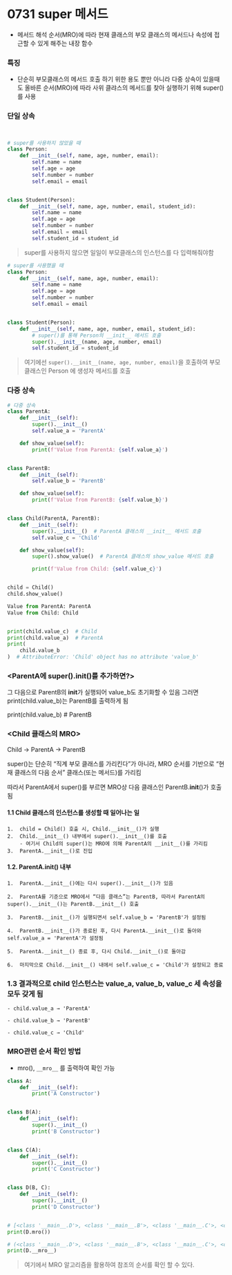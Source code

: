 # 0731 super 메서드

- 메서드 해석 순서(MRO)에 따라 현재 클래스의 부모 클래스의 메서드나 속성에 접근할 수 있게 해주는 내장 함수

### 특징

- 단순히 부모클래스의 메서드 호출 하기 위한 용도 뿐만 아니라 다중 상속이 있을때도 올바른 순서(MRO)에 따라 사위 클랴스의 메서드를 찾아 실행하기 위해 super()를 사용

### 단일 상속

```py


# super를 사용하지 않았을 때
class Person:
    def __init__(self, name, age, number, email):
        self.name = name
        self.age = age
        self.number = number
        self.email = email


class Student(Person):
    def __init__(self, name, age, number, email, student_id):
        self.name = name
        self.age = age
        self.number = number
        self.email = email
        self.student_id = student_id

```

> super를 사용하지 않으면 일일이 부모클래스의 인스턴스를 다 입력해줘야함

```py
# super를 사용했을 때
class Person:
    def __init__(self, name, age, number, email):
        self.name = name
        self.age = age
        self.number = number
        self.email = email


class Student(Person):
    def __init__(self, name, age, number, email, student_id):
        # super()를 통해 Person의 __init__ 메서드 호출
        super().__init__(name, age, number, email)
        self.student_id = student_id

```

> 여기에선 `super().__init__(name, age, number, email)`을 호출하여 부모 클래스인 Person 에 생성자 메서드를 호출

### 다중 상속

```py
# 다중 상속
class ParentA:
    def __init__(self):
        super().__init__()
        self.value_a = 'ParentA'

    def show_value(self):
        print(f'Value from ParentA: {self.value_a}')


class ParentB:
    def __init__(self):
        self.value_b = 'ParentB'

    def show_value(self):
        print(f'Value from ParentB: {self.value_b}')


class Child(ParentA, ParentB):
    def __init__(self):
        super().__init__()  # ParentA 클래스의 __init__ 메서드 호출
        self.value_c = 'Child'

    def show_value(self):
        super().show_value()  # ParentA 클래스의 show_value 메서드 호출

        print(f'Value from Child: {self.value_c}')


child = Child()
child.show_value()

Value from ParentA: ParentA
Value from Child: Child


print(child.value_c)  # Child
print(child.value_a)  # ParentA
print(
    child.value_b
)  # AttributeError: 'Child' object has no attribute 'value_b'

```

### <ParentA에 super().**init**()를 추가하면?>

그 다음으로 ParentB의 **init**가 실행되어 value_b도 초기화할 수 있음
그러면 print(child.value_b)는 ParentB를 출력하게 됨

print(child.value_b) # ParentB

### <Child 클래스의 MRO>

Child -> ParentA -> ParentB

super()는 단순히 “직계 부모 클래스를 가리킨다”가 아니라,
MRO 순서를 기반으로 “현재 클래스의 다음 순서” 클래스(또는 메서드)를 가리킴

따라서 ParentA에서 super()를 부르면 MRO상 다음 클래스인 ParentB.**init**()가 호출됨

#### 1.1 Child 클래스의 인스턴스를 생성할 때 일어나는 일

    1.	child = Child() 호출 시, Child.__init__()가 실행
    2.	Child.__init__() 내부에서 super().__init__()를 호출
        - 여기서 Child의 super()는 MRO에 의해 ParentA의 __init__()를 가리킴
    3.	ParentA.__init__()로 진입

#### 1.2. ParentA.**init**() 내부

    1.	ParentA.__init__()에는 다시 super().__init__()가 있음

    2.	ParentA를 기준으로 MRO에서 “다음 클래스”는 ParentB, 따라서 ParentA의 super().__init__()는 ParentB.__init__() 호출

    3.	ParentB.__init__()가 실행되면서 self.value_b = 'ParentB'가 설정됨

    4.	ParentB.__init__()가 종료된 후, 다시 ParentA.__init__()로 돌아와 self.value_a = 'ParentA'가 설정됨

    5.	ParentA.__init__() 종료 후, 다시 Child.__init__()로 돌아감

    6.	마지막으로 Child.__init__() 내에서 self.value_c = 'Child'가 설정되고 종료

### 1.3 결과적으로 child 인스턴스는 value_a, value_b, value_c 세 속성을 모두 갖게 됨

    - child.value_a → 'ParentA'

    - child.value_b → 'ParentB'

    - child.value_c → 'Child'

### MRO관련 순서 확인 방법

- mro(), `__mro__` 를 출력하여 확인 가능

```py
class A:
    def __init__(self):
        print('A Constructor')


class B(A):
    def __init__(self):
        super().__init__()
        print('B Constructor')


class C(A):
    def __init__(self):
        super().__init__()
        print('C Constructor')


class D(B, C):
    def __init__(self):
        super().__init__()
        print('D Constructor')


# [<class '__main__.D'>, <class '__main__.B'>, <class '__main__.C'>, <class '__main__.A'>, <class 'object'>]
print(D.mro())

# (<class '__main__.D'>, <class '__main__.B'>, <class '__main__.C'>, <class '__main__.A'>, <class 'object'>)
print(D.__mro__)

```

> 여기에서 MRO 알고리즘을 활용하여 참조의 순서를 확인 할 수 있다.
